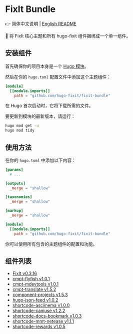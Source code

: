 # FixIt Bundle

👉 简体中文说明 | [English README](/README.en.md)

🌲 将 FixIt 核心主题和所有 hugo-fixit 组件捆绑成一个单一组件。

## 安装组件

首先确保你的项目本身是一个 [Hugo 模块](https://gohugo.io/hugo-modules/use-modules/#initialize-a-new-module)。

然后在你的 `hugo.toml` 配置文件中添加这个主题组件：

```toml
[module]
  [[module.imports]]
    path = "github.com/hugo-fixit/fixit-bundle"
```

在 Hugo 首次启动时，它将下载所需的文件。

要更新到模块的最新版本，请运行：

```bash
hugo mod get -u
hugo mod tidy
```

## 使用方法

在你的 `hugo.toml` 中添加以下内容：

```toml
[params]
  # ...

[outputs]
  _merge = "shallow"

[taxonomies]
  _merge = "shallow"

[markup]
  _merge = "shallow"

[module]
  [[module.imports]]
    path = "github.com/hugo-fixit/fixit-bundle"
```

你可以使用所有包含的主题组件的配置和功能。

## 组件列表

<!-- COMPONENT_LIST_START -->
- [FixIt v0.3.16](https://github.com/hugo-fixit/FixIt)
- [cmpt-flyfish v1.0.1](https://github.com/hugo-fixit/cmpt-flyfish)
- [cmpt-mdevtools v1.0.1](https://github.com/hugo-fixit/cmpt-mdevtools)
- [cmpt-translate v1.5.2](https://github.com/hugo-fixit/cmpt-translate)
- [component-projects v1.5.3](https://github.com/hugo-fixit/component-projects)
- [hugo-json-feed v1.0.2](https://github.com/hugo-fixit/hugo-json-feed)
- [shortcode-asciinema v1.0.0](https://github.com/hugo-fixit/shortcode-asciinema)
- [shortcode-caniuse v1.2.2](https://github.com/hugo-fixit/shortcode-caniuse)
- [shortcode-docs-bookmark v1.0.3](https://github.com/hugo-fixit/shortcode-docs-bookmark)
- [shortcode-mmt-netease v1.1.1](https://github.com/hugo-fixit/shortcode-mmt-netease)
- [shortcode-rewards v1.0.5](https://github.com/hugo-fixit/shortcode-rewards)
<!-- COMPONENT_LIST_END -->
